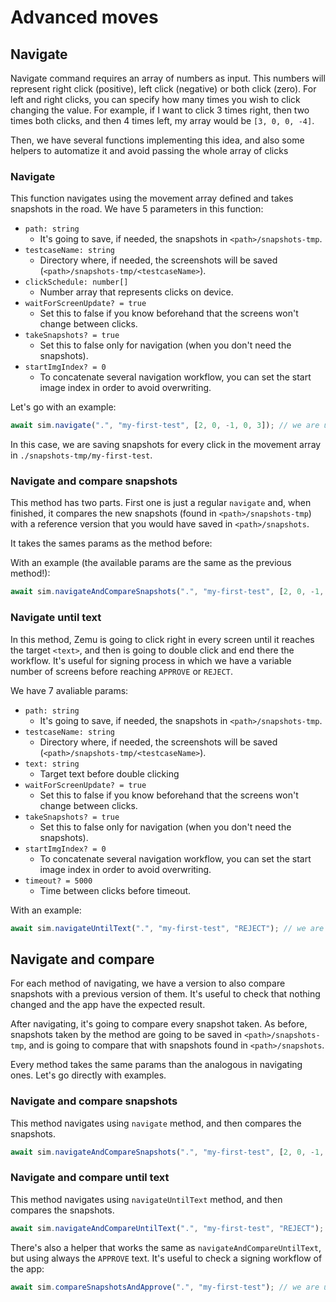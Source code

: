 # Advanced moves

## Navigate

Navigate command requires an array of numbers as input. This numbers will represent right click (positive), left click
(negative) or both click (zero). For left and right clicks, you can specify how many times you wish to click changing
the value. For example, if I want to click 3 times right, then two times both clicks, and then 4 times left, my array
would be `[3, 0, 0, -4]`.

Then, we have several functions implementing this idea, and also some helpers to automatize it and avoid passing the
whole array of clicks

### Navigate

This function navigates using the movement array defined and takes snapshots in the road. We have 5 parameters in this
function:

- `path: string`
  - It's going to save, if needed, the snapshots in `<path>/snapshots-tmp`.
- `testcaseName: string`
  - Directory where, if needed, the screenshots will be saved (`<path>/snapshots-tmp/<testcaseName>`).
- `clickSchedule: number[]`
  - Number array that represents clicks on device.
- `waitForScreenUpdate? = true`
  - Set this to false if you know beforehand that the screens won't change between clicks.
- `takeSnapshots? = true`
  - Set this to false only for navigation (when you don't need the snapshots).
- `startImgIndex? = 0`
  - To concatenate several navigation workflow, you can set the start image index in order to avoid overwriting.

Let's go with an example:

```typescript
await sim.navigate(".", "my-first-test", [2, 0, -1, 0, 3]); // we are using the defualt for the other params
```

In this case, we are saving snapshots for every click in the movement array in `./snapshots-tmp/my-first-test`.

### Navigate and compare snapshots

This method has two parts. First one is just a regular `navigate` and, when finished, it compares the new snapshots
(found in `<path>/snapshots-tmp`) with a reference version that you would have saved in `<path>/snapshots`.

It takes the sames params as the method before:

With an example (the available params are the same as the previous method!):

```typescript
await sim.navigateAndCompareSnapshots(".", "my-first-test", [2, 0, -1, 0, 3]); // we are using the defualt for the other params
```

### Navigate until text

In this method, Zemu is going to click right in every screen until it reaches the target `<text>`, and then is going to
double click and end there the workflow. It's useful for signing process in which we have a variable number of screens
before reaching `APPROVE` or `REJECT`.

We have 7 avaliable params:

- `path: string`
  - It's going to save, if needed, the snapshots in `<path>/snapshots-tmp`.
- `testcaseName: string`
  - Directory where, if needed, the screenshots will be saved (`<path>/snapshots-tmp/<testcaseName>`).
- `text: string`
  - Target text before double clicking
- `waitForScreenUpdate? = true`
  - Set this to false if you know beforehand that the screens won't change between clicks.
- `takeSnapshots? = true`
  - Set this to false only for navigation (when you don't need the snapshots).
- `startImgIndex? = 0`
  - To concatenate several navigation workflow, you can set the start image index in order to avoid overwriting.
- `timeout? = 5000`
  - Time between clicks before timeout.

With an example:

```typescript
await sim.navigateUntilText(".", "my-first-test", "REJECT"); // we are using the defualt for the other params
```

## Navigate and compare

For each method of navigating, we have a version to also compare snapshots with a previous version of them. It's useful
to check that nothing changed and the app have the expected result.

After navigating, it's going to compare every snapshot taken. As before, snapshots taken by the method are going to be
saved in `<path>/snapshots-tmp`, and is going to compare that with snapshots found in `<path>/snapshots`.

Every method takes the same params than the analogous in navigating ones. Let's go directly with examples.

### Navigate and compare snapshots

This method navigates using `navigate` method, and then compares the snapshots.

```typescript
await sim.navigateAndCompareSnapshots(".", "my-first-test", [2, 0, -1, 0, 3]); // we are using the defualt for the other params
```

### Navigate and compare until text

This method navigates using `navigateUntilText` method, and then compares the snapshots.

```typescript
await sim.navigateAndCompareUntilText(".", "my-first-test", "REJECT"); // we are using the defualt for the other params
```

There's also a helper that works the same as `navigateAndCompareUntilText`, but using always the `APPROVE` text. It's
useful to check a signing workflow of the app:

```typescript
await sim.compareSnapshotsAndApprove(".", "my-first-test"); // we are using the defualt for the other params
```
